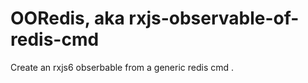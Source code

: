# OORedis, aka rxjs-observable-of-redis-cmd
Create an rxjs6 obserbable from a generic redis cmd . 

